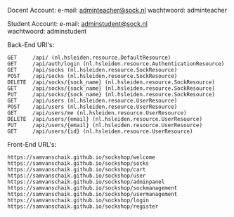 Docent Account:
	e-mail: adminteacher@sock.nl
	wachtwoord: adminteacher

Student Account: 
	e-mail: adminstudent@sock.nl	
	wachtwoord: adminstudent
	
Back-End URI's:

  	GET     /api/ (nl.hsleiden.resource.DefaultResource)
    GET     /api/auth/login (nl.hsleiden.resource.AuthenticationResource)
    GET     /api/socks (nl.hsleiden.resource.SockResource)
    POST    /api/socks (nl.hsleiden.resource.SockResource)
    DELETE  /api/socks/{sock_name} (nl.hsleiden.resource.SockResource)
    GET     /api/socks/{sock_name} (nl.hsleiden.resource.SockResource)
    PUT     /api/socks/{sock_name} (nl.hsleiden.resource.SockResource)
    GET     /api/users (nl.hsleiden.resource.UserResource)
    POST    /api/users (nl.hsleiden.resource.UserResource)
    GET     /api/users/me (nl.hsleiden.resource.UserResource)
    DELETE  /api/users/{email} (nl.hsleiden.resource.UserResource)
    PUT     /api/users/{email} (nl.hsleiden.resource.UserResource)
    GET     /api/users/{id} (nl.hsleiden.resource.UserResource)
	
Front-End URL's:

	https://samvanschaik.github.io/sockshop/welcome
	https://samvanschaik.github.io/sockshop/socks
	https://samvanschaik.github.io/sockshop/cart
	https://samvanschaik.github.io/sockshop/user
	https://samvanschaik.github.io/sockshop/adminpanel
	https://samvanschaik.github.io/sockshop/sockmanagement
	https://samvanschaik.github.io/sockshop/usermanagement
	https://samvanschaik.github.io/sockshop/login
	https://samvanschaik.github.io/sockshop/register
	
	
	
	
	
	
